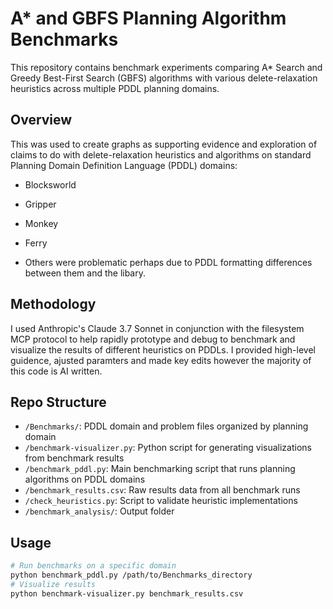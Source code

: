 # A* and GBFS Planning Algorithm Benchmarks

This repository contains benchmark experiments comparing A* Search and Greedy Best-First Search (GBFS) algorithms with various delete-relaxation heuristics across multiple PDDL planning domains.

## Overview

This was used to create graphs as supporting evidence and exploration of claims to do with delete-relaxation heuristics and algorithms on standard Planning Domain Definition Language (PDDL) domains:

- Blocksworld
- Gripper
- Monkey
- Ferry

- Others were problematic perhaps due to PDDL formatting differences between them and the libary. 

## Methodology

I used Anthropic's Claude 3.7 Sonnet in conjunction with the filesystem MCP protocol to help rapidly prototype and debug to benchmark and visualize the results of different heuristics on PDDLs. I provided high-level guidence, ajusted paramters and made key edits however the majority of this code is AI written. 

## Repo Structure

- `/Benchmarks/`: PDDL domain and problem files organized by planning domain
- `/benchmark-visualizer.py`: Python script for generating visualizations from benchmark results
- `/benchmark_pddl.py`: Main benchmarking script that runs planning algorithms on PDDL domains
- `/benchmark_results.csv`: Raw results data from all benchmark runs
- `/check_heuristics.py`: Script to validate heuristic implementations
- `/benchmark_analysis/`: Output folder

## Usage

```bash
# Run benchmarks on a specific domain
python benchmark_pddl.py /path/to/Benchmarks_directory
# Visualize results
python benchmark-visualizer.py benchmark_results.csv
```
